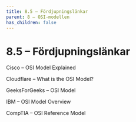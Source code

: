 ```yaml
---
title: 8.5 – Fördjupningslänkar
parent: 8 – OSI-modellen
has_children: false
---
```

# 8.5 – Fördjupningslänkar

Cisco – OSI Model Explained

Cloudflare – What is the OSI Model?

GeeksForGeeks – OSI Model

IBM – OSI Model Overview

CompTIA – OSI Reference Model

